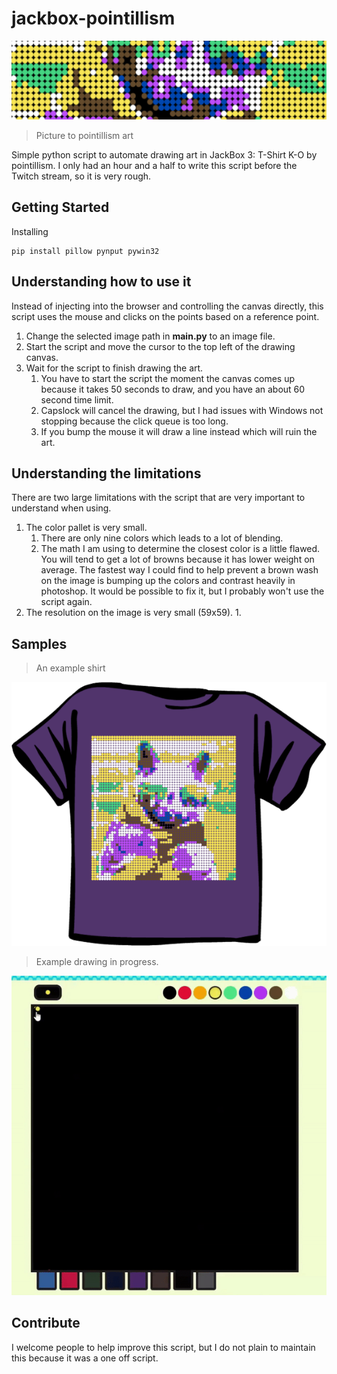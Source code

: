 # jackbox-pointillism
 
![logo](./cdn/little_art.png)

> Picture to pointillism art

Simple python script to automate drawing art in JackBox 3: T-Shirt K-O by pointillism. I only had an hour and a half to write this script before the Twitch stream, so it is very rough.

## Getting Started
Installing
```console
pip install pillow pynput pywin32
```

## Understanding how to use it
Instead of injecting into the browser and controlling the canvas directly, this script uses the mouse and clicks on the points based on a reference point. 

1. Change the selected image path in **main.py** to an image file.
2. Start the script and move the cursor to the top left of the drawing canvas.
3. Wait for the script to finish drawing the art.
   1. You have to start the script the moment the canvas comes up because it takes 50 seconds to draw, and you have an about 60 second time limit.
   2. Capslock will cancel the drawing, but I had issues with Windows not stopping because the click queue is too long.
   3. If you bump the mouse it will draw a line instead which will ruin the art.

## Understanding the limitations
There are two large limitations with the script that are very important to understand when using.

1. The color pallet is very small.
   1. There are only nine colors which leads to a lot of blending.
   2. The math I am using to determine the closest color is a little flawed. You will tend to get a lot of browns because it has lower weight on average. The fastest way I could find to help prevent a brown wash on the image is bumping up the colors and contrast heavily in photoshop. It would be possible to fix it, but I probably won't use the script again.
2. The resolution on the image is very small (59x59).
   1. 


## Samples

> An example shirt

![logo](./cdn/shirt.png)

> Example drawing in progress.

![logo](./cdn/drawing_example.gif)

## Contribute
I welcome people to help improve this script, but I do not plain to maintain this because it was a one off script.